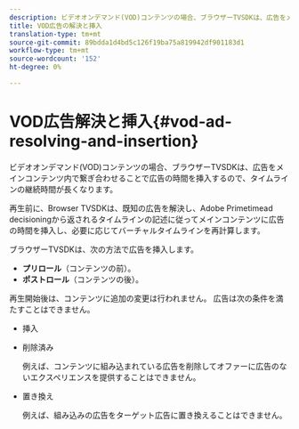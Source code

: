 ```yaml
---
description: ビデオオンデマンド(VOD)コンテンツの場合、ブラウザーTVSDKは、広告をメインコンテンツ内で繋ぎ合わせることで広告の時間を挿入するので、タイムラインの継続時間が長くなります。
title: VOD広告の解決と挿入
translation-type: tm+mt
source-git-commit: 89bdda1d4bd5c126f19ba75a819942df901183d1
workflow-type: tm+mt
source-wordcount: '152'
ht-degree: 0%

---
```



# VOD広告解決と挿入{#vod-ad-resolving-and-insertion}

ビデオオンデマンド(VOD)コンテンツの場合、ブラウザーTVSDKは、広告をメインコンテンツ内で繋ぎ合わせることで広告の時間を挿入するので、タイムラインの継続時間が長くなります。

再生前に、Browser TVSDKは、既知の広告を解決し、Adobe Primetimead decisioningから返されるタイムラインの記述に従ってメインコンテンツに広告の時間を挿入し、必要に応じてバーチャルタイムラインを再計算します。

ブラウザーTVSDKは、次の方法で広告を挿入します。

* **プリロール**（コンテンツの前）。
* **ポストロール**（コンテンツの後）。

再生開始後は、コンテンツに追加の変更は行われません。 広告は次の条件を満たすことはできません。

* 挿入
* 削除済み

   例えば、コンテンツに組み込まれている広告を削除してオファーに広告のないエクスペリエンスを提供することはできません。
* 置き換え

   例えば、組み込みの広告をターゲット広告に置き換えることはできません。


